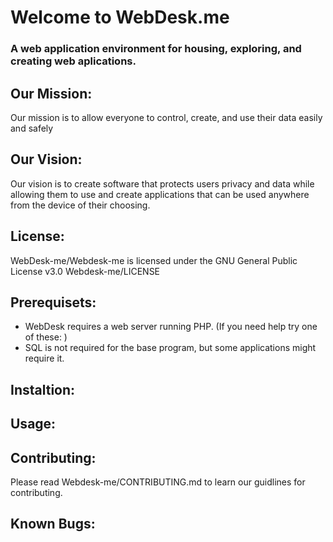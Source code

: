 # Welcome to WebDesk.me
### A web application environment for housing, exploring, and creating web aplications.

## Our Mission:
Our mission is to allow everyone to control, create, and use their data easily and safely

## Our Vision:
Our vision is to create software that protects users privacy and data while allowing them to use and create applications that can be used anywhere from the device of their choosing.

## License:
WebDesk-me/Webdesk-me is licensed under the GNU General Public License v3.0
Webdesk-me/LICENSE 

## Prerequisets:
* WebDesk requires a web server running PHP. (If you need help try one of these: )
* SQL is not required for the base program, but some applications might require it.

## Instaltion:


## Usage:


## Contributing:
Please read  Webdesk-me/CONTRIBUTING.md  to learn our guidlines for contributing.

## Known Bugs:

